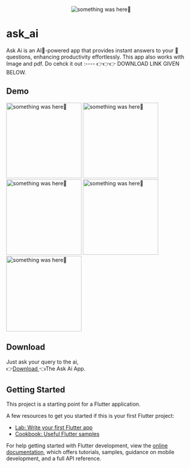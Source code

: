 <p align="center">
    <img src="https://github.com/Priyank-Bhagat/ask_ai/assets/115228605/11639ca4-ba1f-45fd-a9d7-092a3cc06e24" alt="something was here🤔">
</p>

# ask_ai
Ask Ai is an AI🤖-powered app that provides instant answers to your 💬questions, enhancing productivity effortlessly. This app also works with Image and pdf. Do cehck it out :---- 👉👉👉 DOWNLOAD LINK GIVEN BELOW.

## Demo
<p> 
  <img width="200" src="https://github.com/Priyank-Bhagat/ask_ai/assets/115228605/977ef33d-c6b8-4340-9dfb-8af4c535afe4" alt="something was here🤔">
    <img width="200" src="https://github.com/Priyank-Bhagat/ask_ai/assets/115228605/da36a823-65e7-416f-9314-448450b9be1f" alt="something was here🤔">
        <img width="200" src="https://github.com/Priyank-Bhagat/ask_ai/assets/115228605/8293454a-3460-4674-8ff3-7785d7bb4529" alt="something was here🤔">
    <img width="200" src="https://github.com/Priyank-Bhagat/ask_ai/assets/115228605/6c192dfd-b747-4ed8-b1d8-e51955e13e1c" alt="something was here🤔">
    <img width="200" src="https://github.com/Priyank-Bhagat/ask_ai/assets/115228605/70abbef3-2954-47ba-ae43-d9c9e48954b8" alt="something was here🤔">
</p>

## Download

Just ask your query to the ai,
<br>
👉[Download ](https://mega.nz/file/gbVQXBAJ#gyE-0eopJIDI7NKvrwlRzPFzyC_QG6e4h2Ta1biY-y0)👈The Ask Ai App.

## Getting Started

This project is a starting point for a Flutter application.

A few resources to get you started if this is your first Flutter project:

- [Lab: Write your first Flutter app](https://docs.flutter.dev/get-started/codelab)
- [Cookbook: Useful Flutter samples](https://docs.flutter.dev/cookbook)

For help getting started with Flutter development, view the
[online documentation](https://docs.flutter.dev/), which offers tutorials,
samples, guidance on mobile development, and a full API reference.
